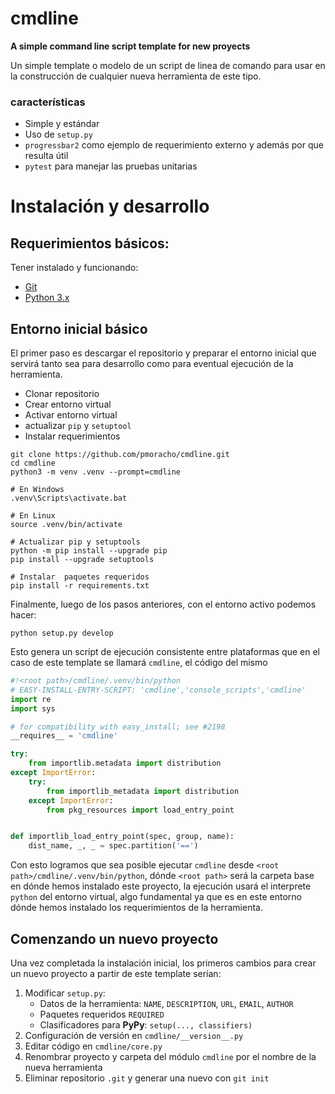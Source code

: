 # cmdline

__A simple command line script template for new proyects__

Un simple template o modelo de un script de linea de comando para usar en la
construcción de cualquier nueva herramienta de este tipo.

### características

* Simple y estándar
* Uso de `setup.py`
* `progressbar2` como ejemplo de requerimiento externo y además por que resulta útil
* `pytest` para manejar las pruebas unitarias


# Instalación y desarrollo
## Requerimientos básicos:

Tener instalado y funcionando:

* [Git][git]
* [Python 3.x][python]

## Entorno inicial básico

El primer paso es descargar el repositorio y preparar el entorno inicial que
servirá tanto sea para desarrollo como para eventual ejecución de la
herramienta.

* Clonar repositorio
* Crear entorno virtual
* Activar entorno virtual
* actualizar `pip` y `setuptool`
* Instalar requerimientos

```
git clone https://github.com/pmoracho/cmdline.git
cd cmdline
python3 -m venv .venv --prompt=cmdline

# En Windows
.venv\Scripts\activate.bat

# En Linux
source .venv/bin/activate

# Actualizar pip y setuptools
python -m pip install --upgrade pip
pip install --upgrade setuptools

# Instalar  paquetes requeridos
pip install -r requirements.txt
```

Finalmente, luego de los pasos anteriores, con el entorno activo podemos hacer:

```
python setup.py develop
```

Esto genera un script de ejecución consistente entre plataformas que en el caso
de este template se llamará `cmdline`, el código del mismo

```python
#!<root path>/cmdline/.venv/bin/python
# EASY-INSTALL-ENTRY-SCRIPT: 'cmdline','console_scripts','cmdline'
import re
import sys

# for compatibility with easy_install; see #2198
__requires__ = 'cmdline'

try:
    from importlib.metadata import distribution
except ImportError:
    try:
        from importlib_metadata import distribution
    except ImportError:
        from pkg_resources import load_entry_point


def importlib_load_entry_point(spec, group, name):
    dist_name, _, _ = spec.partition('==')
```

Con esto logramos que sea posible ejecutar `cmdline` desde `<root
path>/cmdline/.venv/bin/python`, dónde `<root path>` será la carpeta base en
dónde hemos instalado este proyecto, la ejecución usará el interprete `python`
del entorno virtual, algo fundamental ya que es en este entorno dónde hemos
instalado los requerimientos de la herramienta.

## Comenzando un nuevo proyecto

Una vez completada la instalación inicial, los primeros cambios para crear un
nuevo proyecto a partir de este template serían:

1. Modificar `setup.py`:
    * Datos de la herramienta: `NAME`, `DESCRIPTION`, `URL`, `EMAIL`, `AUTHOR`
    * Paquetes requeridos `REQUIRED`
    * Clasificadores para **PyPy**: `setup(..., classifiers)`
2. Configuración de versión en `cmdline/__version__.py`
3. Editar código en `cmdline/core.py`
4. Renombrar proyecto y carpeta del módulo `cmdline` por el nombre de la nueva herramienta
5. Eliminar repositorio `.git` y generar una nuevo con `git init`


[git]: https://git-scm.com/
[python]: https://www.python.org/
